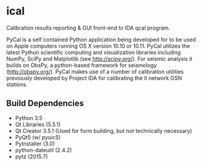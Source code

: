 # ical
Calibration results reporting &amp; GUI front-end to IDA qcal program.

PyCal is a self contained Python application being developed for to be used on Apple computers running OS X version 10.10 or 10.11. PyCal utilizes the latest Python scientific computing and visualization libraries including NumPy, SciPy and Matplotlib (see http://scipy.org/). For seismic analysis it builds on ObsPy, a python-based framework for seismology (http://obspy.org/). PyCal makes use of a number of calibration utilities previously developed by Project IDA for calibrating the II network GSN stations.



## Build Dependencies
* Python 3.5
* Qt Libraries (5.5.1)
* Qt Creator 3.5.1 (Used for form building, but not technically necessary)
* PyQt5 (w/ pyuic5)
* PyInstaller (3.0)
* python-dateutil (2.4.2)
* pytz (2015.7)
